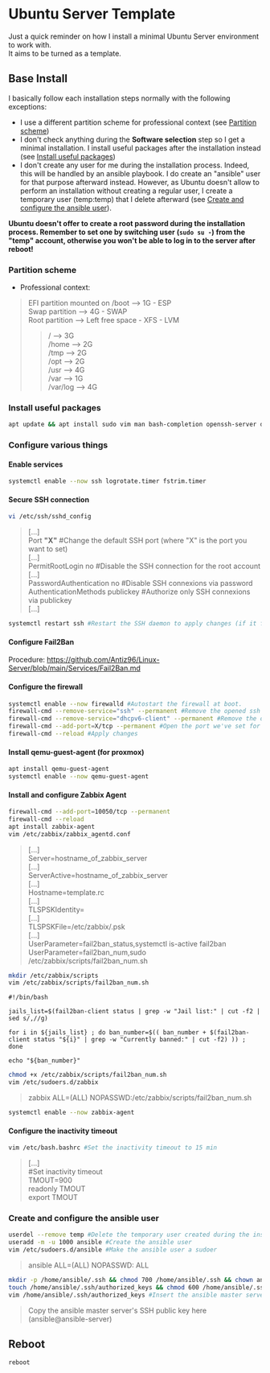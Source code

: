 # Ubuntu Server Template

Just a quick reminder on how I install a minimal Ubuntu Server environment to work with.  
It aims to be turned as a template.

## Base Install

I basically follow each installation steps normally with the following exceptions:

- I use a different partition scheme for professional context (see [Partition scheme](https://github.com/Antiz96/Linux-Server/blob/main/VMs/Ubuntu_Server_Template.md#partition-scheme))
- I don't check anything during the **Software selection** step so I get a minimal installation. I install useful packages after the installation instead (see [Install useful packages](https://github.com/Antiz96/Linux-Server/blob/main/VMs/Ubuntu_Server_Template.md#install-useful-packages))
- I don't create any user for me during the installation process. Indeed, this will be handled by an ansible playbook. I do create an "ansible" user for that purpose afterward instead. However, as Ubuntu doesn't allow to perform an installation without creating a regular user, I create a temporary user (temp:temp) that I delete afterward (see [Create and configure the ansible user](https://github.com/Antiz96/Linux-Server/blob/main/VMs/Ubuntu_Server_Template.md#create-and-configure-the-ansible-user)).

**Ubuntu doesn't offer to create a root password during the installation process. Remember to set one by switching user (`sudo su -`) from the "temp" account, otherwise you won't be able to log in to the server after reboot!**

### Partition scheme

- Professional context:

> EFI partition mounted on /boot --> 1G - ESP  
> Swap partition --> 4G - SWAP  
> Root partition --> Left free space - XFS - LVM  
> > / --> 3G  
> > /home --> 2G  
> > /tmp --> 2G  
> > /opt --> 2G  
> > /usr --> 4G  
> > /var --> 1G  
> > /var/log --> 4G

### Install useful packages

```bash
apt update && apt install sudo vim man bash-completion openssh-server dnsutils traceroute rsync zip unzip diffutils firewalld mlocate htop curl openssl telnet chrony wget logrotate fail2ban
```

### Configure various things

#### Enable services

```bash
systemctl enable --now ssh logrotate.timer fstrim.timer
```

#### Secure SSH connection

```bash
vi /etc/ssh/sshd_config
```

> [...]  
> Port **"X"** #Change the default SSH port (where "X" is the port you want to set)  
> [...]  
> PermitRootLogin no #Disable the SSH connection for the root account  
> [...]  
> PasswordAuthentication no #Disable SSH connexions via password  
> AuthenticationMethods publickey #Authorize only SSH connexions via publickey  
> [...]

```bash
systemctl restart ssh #Restart the SSH daemon to apply changes (if it fails, you probably have to configure firewalld to accept the port you set first)
```

#### Configure Fail2Ban

Procedure: <https://github.com/Antiz96/Linux-Server/blob/main/Services/Fail2Ban.md>

#### Configure the firewall

```bash
systemctl enable --now firewalld #Autostart the firewall at boot.
firewall-cmd --remove-service="ssh" --permanent #Remove the opened ssh port by default as my PC doesn't run a ssh server.
firewall-cmd --remove-service="dhcpv6-client" --permanent #Remove the opened DHCPV6-client port by default as I don't use it.
firewall-cmd --add-port=X/tcp --permanent #Open the port we've set for SSH (replace "X" by the port)
firewall-cmd --reload #Apply changes
```

#### Install qemu-guest-agent (for proxmox)

```bash
apt install qemu-guest-agent
systemctl enable --now qemu-guest-agent
```

#### Install and configure Zabbix Agent

```bash
firewall-cmd --add-port=10050/tcp --permanent
firewall-cmd --reload
apt install zabbix-agent
vim /etc/zabbix/zabbix_agentd.conf
```

> [...]  
> Server=hostname_of_zabbix_server  
> [...]  
> ServerActive=hostname_of_zabbix_server  
> [...]  
> Hostname=template.rc  
> [...]  
> TLSPSKIdentity=  
> [...]  
> TLSPSKFile=/etc/zabbix/.psk  
> [...]  
> UserParameter=fail2ban_status,systemctl is-active fail2ban  
> UserParameter=fail2ban_num,sudo /etc/zabbix/scripts/fail2ban_num.sh

```bash
mkdir /etc/zabbix/scripts
vim /etc/zabbix/scripts/fail2ban_num.sh
```

```text
#!/bin/bash

jails_list=$(fail2ban-client status | grep -w "Jail list:" | cut -f2 | sed s/,//g)

for i in ${jails_list} ; do ban_number=$(( ban_number + $(fail2ban-client status "${i}" | grep -w "Currently banned:" | cut -f2) )) ; done

echo "${ban_number}"
```

```bash
chmod +x /etc/zabbix/scripts/fail2ban_num.sh
vim /etc/sudoers.d/zabbix
```

> zabbix ALL=(ALL) NOPASSWD:/etc/zabbix/scripts/fail2ban_num.sh

```bash
systemctl enable --now zabbix-agent
```

#### Configure the inactivity timeout

```bash
vim /etc/bash.bashrc #Set the inactivity timeout to 15 min
```

> [...]  
> #Set inactivity timeout  
> TMOUT=900  
> readonly TMOUT  
> export TMOUT

### Create and configure the ansible user

```bash
userdel --remove temp #Delete the temporary user created during the installation
useradd -m -u 1000 ansible #Create the ansible user
vim /etc/sudoers.d/ansible #Make the ansible user a sudoer
```

> ansible ALL=(ALL) NOPASSWD: ALL

```bash
mkdir -p /home/ansible/.ssh && chmod 700 /home/ansible/.ssh && chown ansible: /home/ansible/.ssh
touch /home/ansible/.ssh/authorized_keys && chmod 600 /home/ansible/.ssh/authorized_keys && chown ansible: /home/ansible/.ssh/authorized_keys #Create the authorized_keys file for the user ansible
vim /home/ansible/.ssh/authorized_keys #Insert the ansible master server's SSH public key in it (ansible@ansible-server)
```

> Copy the ansible master server's SSH public key here (ansible@ansible-server)

## Reboot

```bash
reboot
```
